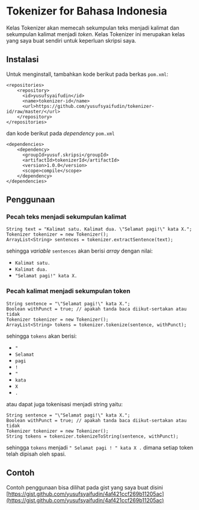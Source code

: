 # Tokenizer for Bahasa Indonesia

Kelas Tokenizer akan memecah sekumpulan teks menjadi kalimat dan sekumpulan kalimat menjadi _token_. Kelas Tokenizer ini merupakan kelas yang saya buat sendiri untuk keperluan skripsi saya.

## Instalasi

Untuk menginstall, tambahkan kode berikut pada berkas `pom.xml`:

```
<repositories>
    <repository>
      <id>yusufsyaifudin</id>
      <name>tokenizer-id</name>
      <url>https://github.com/yusufsyaifudin/tokenizer-id/raw/master/</url>
    </repository>
</repositories> 
```

dan kode berikut pada _dependency_ `pom.xml`

```
<dependencies>
    <dependency>
      <groupId>yusuf.skripsi</groupId>
      <artifactId>tokenizerId</artifactId>
      <version>1.0.0</version>
      <scope>compile</scope>
    </dependency>
</dependencies>
```

## Penggunaan
### Pecah teks menjadi sekumpulan kalimat

```
String text = "Kalimat satu. Kalimat dua. \"Selamat pagi!\" kata X.";
Tokenizer tokenizer = new Tokenizer();
ArrayList<String> sentences = tokenizer.extractSentence(text);
```

sehingga _variable_ `sentences` akan berisi _array_ dengan nilai:
* `Kalimat satu.`
* `Kalimat dua.`
* `"Selamat pagi!" kata X.`

### Pecah kalimat menjadi sekumpulan token

```
String sentence = "\"Selamat pagi!\" kata X.";
Boolean withPunct = true; // apakah tanda baca diikut-sertakan atau tidak
Tokenizer tokenizer = new Tokenizer();
ArrayList<String> tokens = tokenizer.tokenize(sentence, withPunct);
```

sehingga `tokens` akan berisi:
* `"`
* `Selamat`
* `pagi`
* `!`
* `"`
* `kata`
* `X`
* `.`

atau dapat juga tokenisasi menjadi string yaitu:

```
String sentence = "\"Selamat pagi!\" kata X.";
Boolean withPunct = true; // apakah tanda baca diikut-sertakan atau tidak
Tokenizer tokenizer = new Tokenizer();
String tokens = tokenizer.tokenizeToString(sentence, withPunct);
```
sehingga `tokens` menjadi `" Selamat pagi ! " kata X .` dimana setiap token telah dipisah oleh spasi.


## Contoh
Contoh penggunaan bisa dilihat pada gist yang saya buat disini [https://gist.github.com/yusufsyaifudin/4af421ccf269b11205ac](https://gist.github.com/yusufsyaifudin/4af421ccf269b11205ac)

<!-- mvn install:install-file -DgroupId=yusuf.skripsi -DartifactId=tokenizerId -Dversion=1.0.0 -Dpackaging=jar -Dfile=/home/yusuf/workspace/tokenizer-id/target/tokenizerId-1.0.0.jar -DlocalRepositoryPath=/home/yusuf/workspace/tokenizer-id -->

